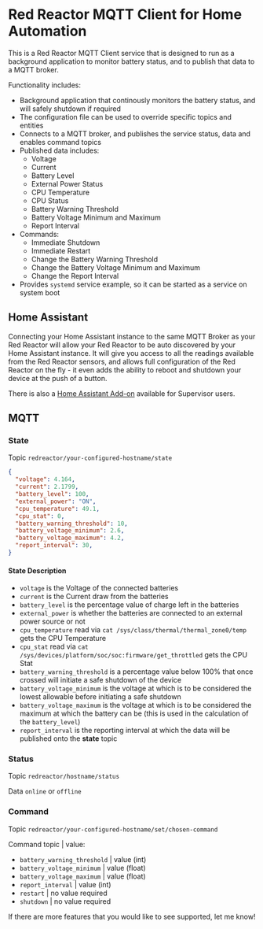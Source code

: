 # Red Reactor MQTT Client for Home Automation
This is a Red Reactor MQTT Client service that is designed to run as a background application to monitor battery status, and to publish that data to a MQTT broker.

Functionality includes:
- Background application that continously monitors the battery status, and will safely shutdown if required
- The configuration file can be used to override specific topics and entities
- Connects to a MQTT broker, and publishes the service status, data and enables command topics
- Published data includes:
  - Voltage
  - Current
  - Battery Level
  - External Power Status
  - CPU Temperature
  - CPU Status
  - Battery Warning Threshold
  - Battery Voltage Minimum and Maximum
  - Report Interval
- Commands:
  - Immediate Shutdown
  - Immediate Restart
  - Change the Battery Warning Threshold
  - Change the Battery Voltage Minimum and Maximum
  - Change the Report Interval
- Provides `systemd` service example, so it can be started as a service on system boot

## Home Assistant
Connecting your Home Assistant instance to the same MQTT Broker as your Red Reactor will allow your Red Reactor to be auto discovered by your Home Assistant instance. It will give you access to all the readings available from the Red Reactor sensors, and allows full configuration of the Red Reactor on the fly - it even adds the ability to reboot and shutdown your device at the push of a button.

There is also a [Home Assistant Add-on](https://github.com/mreditor97/homeassistant-addons) available for Supervisor users.

## MQTT
### State
Topic `redreactor/your-configured-hostname/state`
```json
{
  "voltage": 4.164,
  "current": 2.1799,
  "battery_level": 100,
  "external_power": "ON",
  "cpu_temperature": 49.1,
  "cpu_stat": 0,
  "battery_warning_threshold": 10,
  "battery_voltage_minimum": 2.6,
  "battery_voltage_maximum": 4.2,
  "report_interval": 30,
}
```

#### State Description
- `voltage` is the Voltage of the connected batteries
- `current` is the Current draw from the batteries
- `battery_level` is the percentage value of charge left in the batteries
- `external_power` is whether the batteries are connected to an external power source or not
- `cpu_temperature` read via `cat /sys/class/thermal/thermal_zone0/temp` gets the CPU Temperature
- `cpu_stat` read via `cat /sys/devices/platform/soc/soc:firmware/get_throttled` gets the CPU Stat
- `battery_warning_threshold` is a percentage value below 100% that once crossed will initiate a safe shutdown of the device
- `battery_voltage_minimum` is the voltage at which is to be considered the lowest allowable before initiating a safe shutdown
- `battery_voltage_maximum` is the voltage at which is to be considered the maximum at which the battery can be (this is used in the calculation of the `battery_level`)
- `report_interval` is the reporting interval at which the data will be published onto the __state__ topic

### Status
Topic `redreactor/hostname/status`

Data `online` or `offline`

### Command
Topic `redreactor/your-configured-hostname/set/chosen-command`

Command topic | value:
- `battery_warning_threshold` | value (int)
- `battery_voltage_minimum` | value (float)
- `battery_voltage_maximum` | value (float)
- `report_interval` | value (int)
- `restart` | no value required
- `shutdown` | no value required

If there are more features that you would like to see supported, let me know!
